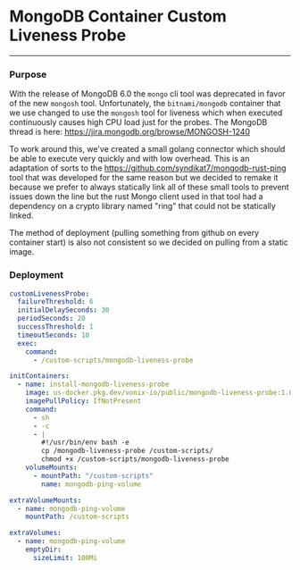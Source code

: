 # MongoDB Container Custom Liveness Probe

---

### Purpose


With the release of MongoDB 6.0 the `mongo` cli tool was deprecated in favor
of the new `mongosh` tool.  Unfortunately, the `bitnami/mongodb` container 
that we use changed to use the `mongosh` tool for liveness which when executed
continuously causes high CPU load just for the probes.  The MongoDB thread
is here: https://jira.mongodb.org/browse/MONGOSH-1240

To work around this, we've created a small golang connector which should be
able to execute very quickly and with low overhead.  This is an adaptation
of sorts to the https://github.com/syndikat7/mongodb-rust-ping tool that was
developed for the same reason but we decided to remake it because we prefer
to always statically link all of these small tools to prevent issues down
the line but the rust Mongo client used in that tool had a dependency on a
crypto library named "ring" that could not be statically linked.

The method of deployment (pulling something from github on every container
start) is also not consistent so we decided on pulling from a static image.

### Deployment
```yaml
customLivenessProbe:
  failureThreshold: 6
  initialDelaySeconds: 30
  periodSeconds: 20
  successThreshold: 1
  timeoutSeconds: 10
  exec:
    command:
      - /custom-scripts/mongodb-liveness-probe

initContainers:
  - name: install-mongodb-liveness-probe
    image: us-docker.pkg.dev/vonix-io/public/mongodb-liveness-probe:1.0
    imagePullPolicy: IfNotPresent
    command:
      - sh
      - -c
      - |
        #!/usr/bin/env bash -e
        cp /mongodb-liveness-probe /custom-scripts/
        chmod +x /custom-scripts/mongodb-liveness-probe
    volumeMounts:
      - mountPath: "/custom-scripts"
        name: mongodb-ping-volume

extraVolumeMounts:
  - name: mongodb-ping-volume
    mountPath: /custom-scripts

extraVolumes:
  - name: mongodb-ping-volume
    emptyDir:
      sizeLimit: 100Mi
```

